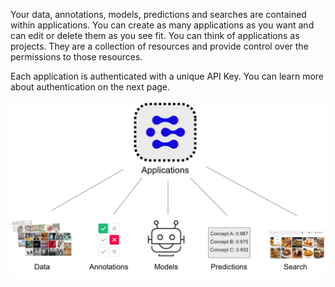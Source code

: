 Your data, annotations, models, predictions and searches are contained within applications. You can create as many applications as you want and can edit or delete them as you see fit. You can think of applications as projects. They are a collection of resources and provide control over the permissions to those resources.

Each application is authenticated with a unique API Key. You can learn more about authentication on the next page.

![image showing the edit app button on the Manage Application page](/images/applications.jpg)
